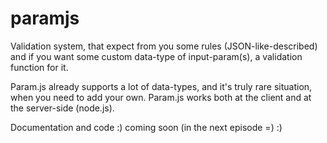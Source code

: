paramjs
=======

Validation system, that expect from you some rules (JSON-like-described) and if you want some custom data-type of input-param(s), a validation function for it.

Param.js already supports a lot of data-types, and it's truly rare situation, when you need to add your own. Param.js works both at the client and at the server-side (node.js).

Documentation and code :) coming soon (in the next episode =) :)

